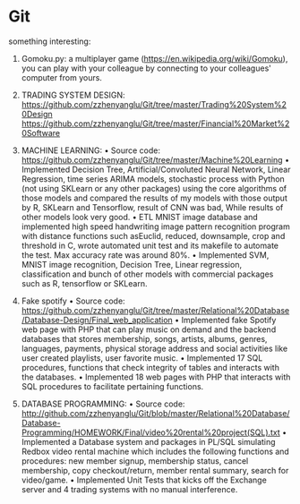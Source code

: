 # Git

something interesting:

1. Gomoku.py: 
a multiplayer game (https://en.wikipedia.org/wiki/Gomoku), you can play with your colleague by connecting to your colleagues' computer from yours. 

2. TRADING SYSTEM DESIGN: 
https://github.com/zzhenyanglu/Git/tree/master/Trading%20System%20Design https://github.com/zzhenyanglu/Git/tree/master/Financial%20Market%20Software

3. MACHINE LEARNING: 
• Source code: https://github.com/zzhenyanglu/Git/tree/master/Machine%20Learning
• Implemented Decision Tree, Artificial/Convoluted Neural Network, Linear Regression, time series ARIMA models, stochastic process with Python (not using SKLearn or any other packages) using the core algorithms of those models and compared the results of my models with those output by R, SKLearn and Tensorflow, result of CNN was bad, While results of other models look very good. 
• ETL MNIST image database and implemented high speed handwriting image pattern recognition program with distance functions such asEuclid, reduced, downsample, crop and threshold in C, wrote automated unit test and its makefile to automate the test. Max accuracy rate was around 80%. 
• Implemented SVM, MNIST image recognition, Decision Tree, Linear regression, classification and bunch of other models with commercial packages such as R, tensorflow or SKLearn. 

4. Fake spotify
• Source code: https://github.com/zzhenyanglu/Git/tree/master/Relational%20Database/Database-Design/Final_web_application
• Implemented fake Spotify web page with PHP that can play music on demand and the backend databases that stores membership, songs, artists, albums, genres, languages, payments, physical storage address and social activities like user created playlists, user favorite music. 
• Implemented 17 SQL procedures, functions that check integrity of tables and interacts with the databases. 
• Implemented 18 web pages with PHP that interacts with SQL procedures to facilitate pertaining functions. 

5. DATABASE PROGRAMMING: 
• Source code: http://github.com/zzhenyanglu/Git/blob/master/Relational%20Database/Database-Programming/HOMEWORK/Final/video%20rental%20project(SQL).txt
• Implemented a Database system and packages in PL/SQL simulating Redbox video rental machine which includes the following functions and procedures: new member signup, membership status, cancel membership, copy checkout/return, member rental summary, search for video/game. 
• Implemented Unit Tests that kicks off the Exchange server and 4 trading systems with no manual interference. 

